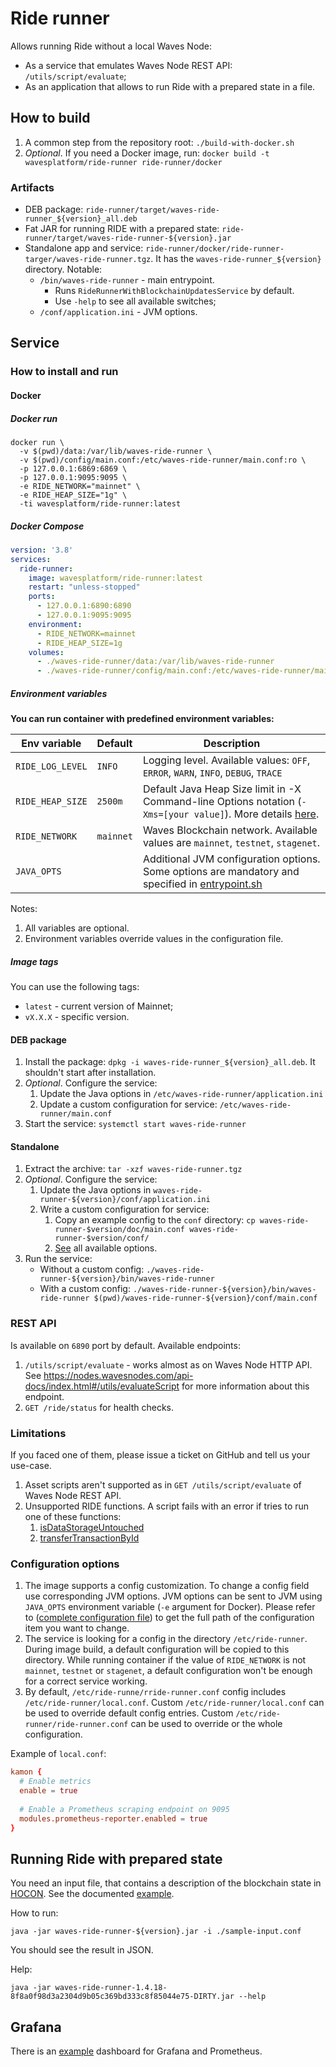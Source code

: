 # Ride runner

Allows running Ride without a local Waves Node:
* As a service that emulates Waves Node REST API: `/utils/script/evaluate`;
* As an application that allows to run Ride with a prepared state in a file.

## How to build

1. A common step from the repository root: `./build-with-docker.sh`
2. _Optional_. If you need a Docker image, run: `docker build -t wavesplatform/ride-runner ride-runner/docker`

### Artifacts

* DEB package: `ride-runner/target/waves-ride-runner_${version}_all.deb`
* Fat JAR for running RIDE with a prepared state: `ride-runner/target/waves-ride-runner-${version}.jar`
* Standalone app and service: `ride-runner/docker/ride-runner-targer/waves-ride-runner.tgz`. 
  It has the `waves-ride-runner_${version}` directory. Notable:
   * `/bin/waves-ride-runner` - main entrypoint.
       * Runs `RideRunnerWithBlockchainUpdatesService` by default.
     * Use `-help` to see all available switches;
   * `/conf/application.ini` - JVM options.

## Service

### How to install and run

#### Docker

##### Docker run

```shell
docker run \
  -v $(pwd)/data:/var/lib/waves-ride-runner \
  -v $(pwd)/config/main.conf:/etc/waves-ride-runner/main.conf:ro \
  -p 127.0.0.1:6869:6869 \
  -p 127.0.0.1:9095:9095 \
  -e RIDE_NETWORK="mainnet" \
  -e RIDE_HEAP_SIZE="1g" \
  -ti wavesplatform/ride-runner:latest
```

##### Docker Compose

```yaml
version: '3.8'
services:
  ride-runner:
    image: wavesplatform/ride-runner:latest
    restart: "unless-stopped"
    ports:
      - 127.0.0.1:6890:6890
      - 127.0.0.1:9095:9095
    environment:
      - RIDE_NETWORK=mainnet
      - RIDE_HEAP_SIZE=1g
    volumes:
      - ./waves-ride-runner/data:/var/lib/waves-ride-runner
      - ./waves-ride-runner/config/main.conf:/etc/waves-ride-runner/main.conf:ro
```

##### Environment variables

**You can run container with predefined environment variables:**

| Env variable     | Default   | Description                                                                                                                                                                                       |
|------------------|:----------|---------------------------------------------------------------------------------------------------------------------------------------------------------------------------------------------------|
| `RIDE_LOG_LEVEL` | `INFO`    | Logging level. Available values: `OFF`, `ERROR`, `WARN`, `INFO`, `DEBUG`, `TRACE`                                                                                                                 |
| `RIDE_HEAP_SIZE` | `2500m`   | Default Java Heap Size limit in -X Command-line Options notation (`-Xms=[your value]`). More details [here](https://docs.oracle.com/cd/E13150_01/jrockit_jvm/jrockit/jrdocs/refman/optionX.html). |
| `RIDE_NETWORK`   | `mainnet` | Waves Blockchain network. Available values are `mainnet`, `testnet`, `stagenet`.                                                                                                                  |
| `JAVA_OPTS`      |           | Additional JVM configuration options. Some options are mandatory and specified in [entrypoint.sh](./docker/entrypoint.sh)                                                                         |

Notes:
1. All variables are optional.
2. Environment variables override values in the configuration file.

##### Image tags

You can use the following tags:

- `latest` - current version of Mainnet;
- `vX.X.X` - specific version.

#### DEB package

1. Install the package: `dpkg -i waves-ride-runner_${version}_all.deb`. It shouldn't start after installation.
2. _Optional_. Configure the service:
   1. Update the Java options in `/etc/waves-ride-runner/application.ini`
   2. Update a custom configuration for service: `/etc/waves-ride-runner/main.conf`
3. Start the service: `systemctl start waves-ride-runner`
 
#### Standalone

1. Extract the archive: `tar -xzf waves-ride-runner.tgz`
2. _Optional_. Configure the service:
   1. Update the Java options in `waves-ride-runner-${version}/conf/application.ini`
   2. Write a custom configuration for service:
      1. Copy an example config to the `conf` directory: `cp waves-ride-runner-$version/doc/main.conf waves-ride-runner-$version/conf/`
      2. [See](./src/main/resources/ride-runner.conf) all available options.
3. Run the service:
   * Without a custom config: `./waves-ride-runner-${version}/bin/waves-ride-runner`
   * With a custom config: `./waves-ride-runner-${version}/bin/waves-ride-runner $(pwd)/waves-ride-runner-${version}/conf/main.conf`

### REST API

Is available on `6890` port by default. Available endpoints:
1. `/utils/script/evaluate` - works almost as on Waves Node HTTP API. See https://nodes.wavesnodes.com/api-docs/index.html#/utils/evaluateScript for more information about this endpoint.
2. `GET /ride/status` for health checks.

### Limitations

If you faced one of them, please issue a ticket on GitHub and tell us your use-case.

1. Asset scripts aren't supported as in `GET /utils/script/evaluate` of Waves Node REST API.
2. Unsupported RIDE functions. A script fails with an error if tries to run one of these functions:
   1. [isDataStorageUntouched](https://docs.waves.tech/en/ride/functions/built-in-functions/account-data-storage-functions#isdatastorageuntouched-address-alias-boolean)
   2. [transferTransactionById](https://docs.waves.tech/en/ride/functions/built-in-functions/blockchain-functions#transfertransactionbyid)

### Configuration options

1. The image supports a config customization. To change a config field use corresponding JVM options. JVM options can be
   sent to JVM using `JAVA_OPTS` environment variable (`-e` argument for Docker). Please refer
   to ([complete configuration file](./src/main/resources/application.conf))
   to get the full path of the configuration item you want to change.
2. The service is looking for a config in the directory `/etc/ride-runner`. During image build, a default configuration
   will be
   copied to this directory. While running container if the value of `RIDE_NETWORK` is not `mainnet`, `testnet`
   or `stagenet`, a default configuration won't be enough for a correct service working.
3. By default, `/etc/ride-runne/rride-runner.conf` config includes `/etc/ride-runner/local.conf`.
   Custom `/etc/ride-runner/local.conf` can be used to override default config entries.
   Custom `/etc/ride-runner/ride-runner.conf` can be used to override or the whole configuration.

Example of `local.conf`:

```conf
kamon {
  # Enable metrics
  enable = true
  
  # Enable a Prometheus scraping endpoint on 9095
  modules.prometheus-reporter.enabled = true
}
```

## Running Ride with prepared state

You need an input file, that contains a description of the blockchain state in [HOCON](https://github.com/lightbend/config/blob/main/HOCON.md).
See the documented [example](./src/test/resources/sample-input.conf).

How to run:
```shell
java -jar waves-ride-runner-${version}.jar -i ./sample-input.conf
```
You should see the result in JSON.

Help:
```shell
java -jar waves-ride-runner-1.4.18-8f8a0f98d3a2304d9b05c369bd333c8f85044e75-DIRTY.jar --help
```

## Grafana

There is an [example](./doc/grafana-prometheus-dashboard.json) dashboard for Grafana and Prometheus.
